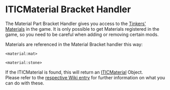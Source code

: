 # ITICMaterial Bracket Handler

The Material Part Bracket Handler gives you access to the [Tinkers' Materials](/Mods/Modtweaker/TConstruct/Materials/ITICMaterial) in the game. It is only possible to get Materials registered in the game, so you need to be careful when adding or removing certain mods.

Materials are referenced in the Material Bracket handler this way:

```
<material:mat>

<material:stone>
```

If the ITICMaterial is found, this will return an [ITICMaterial](/Mods/Modtweaker/TConstruct/Materials/ITICMaterial) Object.  
Please refer to the [respective Wiki entry](/Mods/Modtweaker/TConstruct/Materials/ITICMaterial) for further information on what you can do with these.